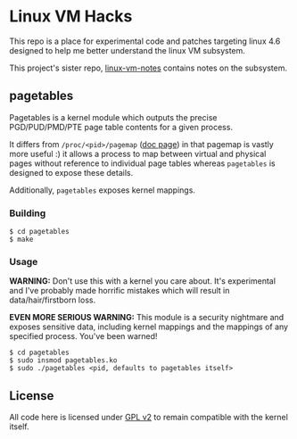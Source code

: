# Linux VM Hacks

This repo is a place for experimental code and patches targeting linux 4.6
designed to help me better understand the linux VM subsystem.

This project's sister repo, [linux-vm-notes][vm-notes] contains notes on the
subsystem.

## pagetables

Pagetables is a kernel module which outputs the precise PGD/PUD/PMD/PTE page
table contents for a given process.

It differs from `/proc/<pid>/pagemap` ([doc page][page-map]) in that pagemap is
vastly more useful :) it allows a process to map between virtual and physical
pages without reference to individual page tables whereas `pagetables` is
designed to expose these details.

Additionally, `pagetables` exposes kernel mappings.

### Building

```
$ cd pagetables
$ make
```

### Usage

__WARNING:__ Don't use this with a kernel you care about. It's experimental and
I've probably made horrific mistakes which will result in data/hair/firstborn
loss.

__EVEN MORE SERIOUS WARNING:__ This module is a security nightmare and exposes
sensitive data, including kernel mappings and the mappings of any specified
process. You've been warned!

```
$ cd pagetables
$ sudo insmod pagetables.ko
$ sudo ./pagetables <pid, defaults to pagetables itself>
```

## License

All code here is licensed under [GPL v2][gpl-v2] to remain compatible with the
kernel itself.

[vm-notes]:https://github.com/lorenzo-stoakes/linux-vm-notes
[page-map]:https://github.com/torvalds/linux/blob/v4.6/Documentation/vm/pagemap.txt
[gpl-v2]:http://www.gnu.org/licenses/old-licenses/gpl-2.0.en.html
